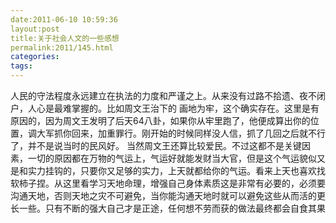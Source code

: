 ```yaml
---
date:2011-06-10 10:59:36
layout:post
title:关于社会人文的一些感想
permalink:2011/145.html
categories:
tags:
---
```



人民的守法程度永远建立在执法的力度和严谨之上。从来没有过路不拾遗、夜不闭户，人心是最难掌握的。比如周文王治下的 画地为牢，这个确实存在。这里是有原因的，因为周文王发明了后天64八卦，如果你从牢里跑了，他便成算出你的位置，调大军抓你回来，加重罪行。刚开始的时候同样没人信，抓了几回之后就不行了，并不是说当时的民风好。 当然周文王还算比较爱民。不过这都不是关键因素，一切的原因都在万物的气运上，气运好就能发财当大官，但是这个气运貌似又是和实力挂钩的，只要你又足够的实力，上天就都给你的气运。看来上天也喜欢找软柿子捏。从这里看学习天地命理，增强自己身体素质这是非常有必要的，必须要沟通天地，否则天地之灾不可避免，当你能沟通天地时就可以避免这些从而活的更长一些。只有不断的强大自己才是正途，任何想不劳而获的做法最终都会自食其果